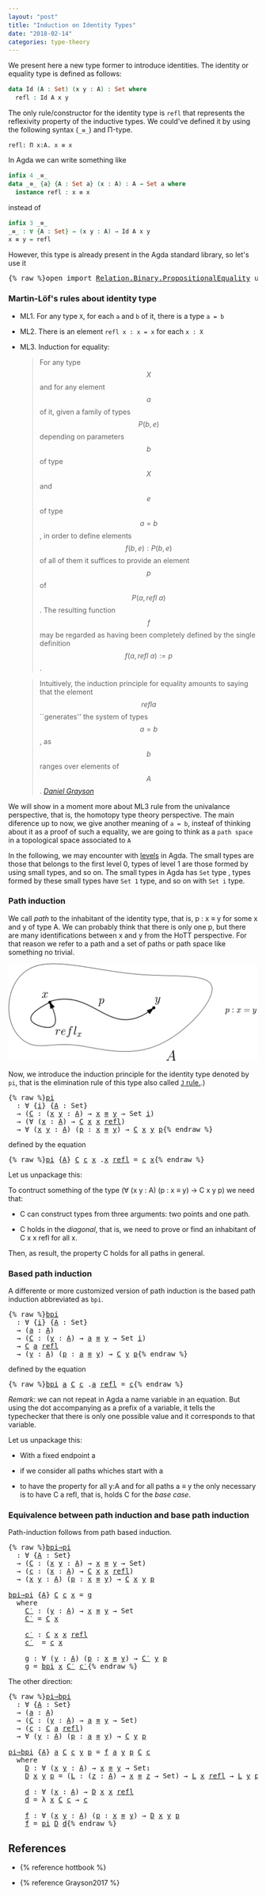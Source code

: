 ```yaml
---
layout: "post"
title: "Induction on Identity Types"
date: "2018-02-14"
categories: type-theory
---
```


We present here a new type former to introduce identities.
The identity or equality type is defined as follows:

```agda
data Id (A : Set) (x y : A) : Set where
  refl : Id A x y
```

The only rule/constructor for the identity type is `refl` that represents the reflexivity property of
the inductive types. We could've defined it by using the following syntax (`_≡_`) and Π-type.

```
refl: Π x:A. x ≡ x
```

In Agda we can write something like

```agda
infix 4 _≡_
data _≡_ {a} {A : Set a} (x : A) : A → Set a where
  instance refl : x ≡ x
```

instead of

```agda
infix 3 _≡_
_≡_ : ∀ {A : Set} → (x y : A) → Id A x y
x ≡ y = refl
```

However, this type is already present in the Agda standard library, so let's use it

<pre class="Agda">{% raw %}<a id="840" class="Keyword">open</a> <a id="845" class="Keyword">import</a> <a id="852" href="https://agda.github.io/agda-stdlib/Relation.Binary.PropositionalEquality.html" class="Module">Relation.Binary.PropositionalEquality</a> <a id="890" class="Keyword">using</a> <a id="896" class="Symbol">(</a><a id="897" href="https://agda.github.io/agda-stdlib/Agda.Builtin.Equality.html#140" class="InductiveConstructor">refl</a><a id="901" class="Symbol">;</a> <a id="903" href="https://agda.github.io/agda-stdlib/Agda.Builtin.Equality.html#83" class="Datatype Operator">_≡_</a><a id="906" class="Symbol">)</a>{% endraw %}</pre>

### Martin-Löf's rules about identity type

- ML1. For any type `X`, for each `a` and `b` of it, there is a type `a = b`

- ML2. There is an element `refl x : x = x` for each `x : X`

- ML3. Induction for equality:

    > For any type $$X$$ and for any element $$a$$ of it, given a family of types $$P(b,e)$$
    depending on parameters $$b$$ of type $$X$$ and $$e$$ of type $$a=b$$, in order to
    define elements $$f(b,e) : P(b,e)$$ of all of them it suffices to provide an
    element $$p$$ of $$P(a, refl\ a)$$.  The resulting function $$f$$ may be regarded as
    having been completely defined by the single definition $$f(a, refl\ a) := p$$.


    > Intuitively, the induction principle for equality amounts to saying that the
    element $$refl a$$ ``generates'' the system of types $$a=b$$, as $$b$$ ranges
    over elements of $$A$$.
    <cite>[Daniel Grayson](http://arxiv.org/abs/1711.01477)</cite>

We will show in a moment more about ML3 rule from the univalance perspective,
that is, the homotopy type theory perspective. The main diference up to now, we
give another meaning of `a = b`, insteaf of thinking about it as a proof of such
a equality, we are going to think as a `path space` in a topological space
associated to `A`


In the following, we may encounter with [levels](https://pigworker.wordpress.com/2015/01/09/universe-hierarchies/) in Agda.
The small types are those that belongs to the first level 0, types of level 1 are
those formed by using small types, and so on. The small types in Agda has `Set` type ,
types formed by these small types have `Set 1` type, and so on with `Set i` type.

### Path induction

We call *path* to the inhabitant of the identity type, that is, p : x ≡ y for
some x and y of type A. We can probably think that there is only one p, but
there are many identifications between x and y from the HoTT perspective. For that
reason we refer to a path and a set of paths or path space like something no trivial.

![path](/assets/ipe-images/path.png)

Now, we introduce the induction principle for the identity type denoted by `pi`,
that is the elimination rule of this type also called [`J` rule.](https://homotopytypetheory.org/2011/04/10/just-kidding-understanding-identity-elimination-in-homotopy-type-theory/).)

<pre class="Agda">{% raw %}<a id="pi"></a><a id="3204" href="{% endraw %}{% link _posts/2018-02-14-induction-on-identity-types.md %}{% raw %}#3204" class="Function">pi</a>
  <a id="3209" class="Symbol">:</a> <a id="3211" class="Symbol">∀</a> <a id="3213" class="Symbol">{</a><a id="3214" href="{% endraw %}{% link _posts/2018-02-14-induction-on-identity-types.md %}{% raw %}#3214" class="Bound">i</a><a id="3215" class="Symbol">}</a> <a id="3217" class="Symbol">{</a><a id="3218" href="{% endraw %}{% link _posts/2018-02-14-induction-on-identity-types.md %}{% raw %}#3218" class="Bound">A</a> <a id="3220" class="Symbol">:</a> <a id="3222" class="PrimitiveType">Set</a><a id="3225" class="Symbol">}</a>
  <a id="3229" class="Symbol">→</a> <a id="3231" class="Symbol">(</a><a id="3232" href="{% endraw %}{% link _posts/2018-02-14-induction-on-identity-types.md %}{% raw %}#3232" class="Bound">C</a> <a id="3234" class="Symbol">:</a> <a id="3236" class="Symbol">(</a><a id="3237" href="{% endraw %}{% link _posts/2018-02-14-induction-on-identity-types.md %}{% raw %}#3237" class="Bound">x</a> <a id="3239" href="{% endraw %}{% link _posts/2018-02-14-induction-on-identity-types.md %}{% raw %}#3239" class="Bound">y</a> <a id="3241" class="Symbol">:</a> <a id="3243" href="{% endraw %}{% link _posts/2018-02-14-induction-on-identity-types.md %}{% raw %}#3218" class="Bound">A</a><a id="3244" class="Symbol">)</a> <a id="3246" class="Symbol">→</a> <a id="3248" href="{% endraw %}{% link _posts/2018-02-14-induction-on-identity-types.md %}{% raw %}#3237" class="Bound">x</a> <a id="3250" href="https://agda.github.io/agda-stdlib/Agda.Builtin.Equality.html#83" class="Datatype Operator">≡</a> <a id="3252" href="{% endraw %}{% link _posts/2018-02-14-induction-on-identity-types.md %}{% raw %}#3239" class="Bound">y</a> <a id="3254" class="Symbol">→</a> <a id="3256" class="PrimitiveType">Set</a> <a id="3260" href="{% endraw %}{% link _posts/2018-02-14-induction-on-identity-types.md %}{% raw %}#3214" class="Bound">i</a><a id="3261" class="Symbol">)</a>
  <a id="3265" class="Symbol">→</a> <a id="3267" class="Symbol">(∀</a> <a id="3270" class="Symbol">(</a><a id="3271" href="{% endraw %}{% link _posts/2018-02-14-induction-on-identity-types.md %}{% raw %}#3271" class="Bound">x</a> <a id="3273" class="Symbol">:</a> <a id="3275" href="{% endraw %}{% link _posts/2018-02-14-induction-on-identity-types.md %}{% raw %}#3218" class="Bound">A</a><a id="3276" class="Symbol">)</a> <a id="3278" class="Symbol">→</a> <a id="3280" href="{% endraw %}{% link _posts/2018-02-14-induction-on-identity-types.md %}{% raw %}#3232" class="Bound">C</a> <a id="3282" href="{% endraw %}{% link _posts/2018-02-14-induction-on-identity-types.md %}{% raw %}#3271" class="Bound">x</a> <a id="3284" href="{% endraw %}{% link _posts/2018-02-14-induction-on-identity-types.md %}{% raw %}#3271" class="Bound">x</a> <a id="3286" href="https://agda.github.io/agda-stdlib/Agda.Builtin.Equality.html#140" class="InductiveConstructor">refl</a><a id="3290" class="Symbol">)</a>
  <a id="3294" class="Symbol">→</a> <a id="3296" class="Symbol">∀</a> <a id="3298" class="Symbol">(</a><a id="3299" href="{% endraw %}{% link _posts/2018-02-14-induction-on-identity-types.md %}{% raw %}#3299" class="Bound">x</a> <a id="3301" href="{% endraw %}{% link _posts/2018-02-14-induction-on-identity-types.md %}{% raw %}#3301" class="Bound">y</a> <a id="3303" class="Symbol">:</a> <a id="3305" href="{% endraw %}{% link _posts/2018-02-14-induction-on-identity-types.md %}{% raw %}#3218" class="Bound">A</a><a id="3306" class="Symbol">)</a> <a id="3308" class="Symbol">(</a><a id="3309" href="{% endraw %}{% link _posts/2018-02-14-induction-on-identity-types.md %}{% raw %}#3309" class="Bound">p</a> <a id="3311" class="Symbol">:</a> <a id="3313" href="{% endraw %}{% link _posts/2018-02-14-induction-on-identity-types.md %}{% raw %}#3299" class="Bound">x</a> <a id="3315" href="https://agda.github.io/agda-stdlib/Agda.Builtin.Equality.html#83" class="Datatype Operator">≡</a> <a id="3317" href="{% endraw %}{% link _posts/2018-02-14-induction-on-identity-types.md %}{% raw %}#3301" class="Bound">y</a><a id="3318" class="Symbol">)</a> <a id="3320" class="Symbol">→</a> <a id="3322" href="{% endraw %}{% link _posts/2018-02-14-induction-on-identity-types.md %}{% raw %}#3232" class="Bound">C</a> <a id="3324" href="{% endraw %}{% link _posts/2018-02-14-induction-on-identity-types.md %}{% raw %}#3299" class="Bound">x</a> <a id="3326" href="{% endraw %}{% link _posts/2018-02-14-induction-on-identity-types.md %}{% raw %}#3301" class="Bound">y</a> <a id="3328" href="{% endraw %}{% link _posts/2018-02-14-induction-on-identity-types.md %}{% raw %}#3309" class="Bound">p</a>{% endraw %}</pre>

defined by the equation

<pre class="Agda">{% raw %}<a id="3380" href="{% endraw %}{% link _posts/2018-02-14-induction-on-identity-types.md %}{% raw %}#3204" class="Function">pi</a> <a id="3383" class="Symbol">{</a><a id="3384" href="{% endraw %}{% link _posts/2018-02-14-induction-on-identity-types.md %}{% raw %}#3384" class="Bound">A</a><a id="3385" class="Symbol">}</a> <a id="3387" href="{% endraw %}{% link _posts/2018-02-14-induction-on-identity-types.md %}{% raw %}#3387" class="Bound">C</a> <a id="3389" href="{% endraw %}{% link _posts/2018-02-14-induction-on-identity-types.md %}{% raw %}#3389" class="Bound">c</a> <a id="3391" href="{% endraw %}{% link _posts/2018-02-14-induction-on-identity-types.md %}{% raw %}#3391" class="Bound">x</a> <a id="3393" class="DottedPattern Symbol">.</a><a id="3394" href="{% endraw %}{% link _posts/2018-02-14-induction-on-identity-types.md %}{% raw %}#3391" class="DottedPattern Bound">x</a> <a id="3396" href="https://agda.github.io/agda-stdlib/Agda.Builtin.Equality.html#140" class="InductiveConstructor">refl</a> <a id="3401" class="Symbol">=</a> <a id="3403" href="{% endraw %}{% link _posts/2018-02-14-induction-on-identity-types.md %}{% raw %}#3389" class="Bound">c</a> <a id="3405" href="{% endraw %}{% link _posts/2018-02-14-induction-on-identity-types.md %}{% raw %}#3391" class="Bound">x</a>{% endraw %}</pre>

Let us unpackage this:

To contruct something of the type (∀ (x y : A) (p : x ≡ y) → C x y p) we need that:

+ C can construct types from three arguments: two points and one path.

+ C holds in the *diagonal*, that is, we need to prove or find an
inhabitant of C x x refl for all x.

Then, as result, the property C holds for all paths in general.

### Based path induction

A differente or more customized version of path induction is the based
path induction abbreviated as `bpi`.

<pre class="Agda">{% raw %}<a id="bpi"></a><a id="3916" href="{% endraw %}{% link _posts/2018-02-14-induction-on-identity-types.md %}{% raw %}#3916" class="Function">bpi</a>
  <a id="3922" class="Symbol">:</a> <a id="3924" class="Symbol">∀</a> <a id="3926" class="Symbol">{</a><a id="3927" href="{% endraw %}{% link _posts/2018-02-14-induction-on-identity-types.md %}{% raw %}#3927" class="Bound">i</a><a id="3928" class="Symbol">}</a> <a id="3930" class="Symbol">{</a><a id="3931" href="{% endraw %}{% link _posts/2018-02-14-induction-on-identity-types.md %}{% raw %}#3931" class="Bound">A</a> <a id="3933" class="Symbol">:</a> <a id="3935" class="PrimitiveType">Set</a><a id="3938" class="Symbol">}</a>
  <a id="3942" class="Symbol">→</a> <a id="3944" class="Symbol">(</a><a id="3945" href="{% endraw %}{% link _posts/2018-02-14-induction-on-identity-types.md %}{% raw %}#3945" class="Bound">a</a> <a id="3947" class="Symbol">:</a> <a id="3949" href="{% endraw %}{% link _posts/2018-02-14-induction-on-identity-types.md %}{% raw %}#3931" class="Bound">A</a><a id="3950" class="Symbol">)</a>
  <a id="3954" class="Symbol">→</a> <a id="3956" class="Symbol">(</a><a id="3957" href="{% endraw %}{% link _posts/2018-02-14-induction-on-identity-types.md %}{% raw %}#3957" class="Bound">C</a> <a id="3959" class="Symbol">:</a> <a id="3961" class="Symbol">(</a><a id="3962" href="{% endraw %}{% link _posts/2018-02-14-induction-on-identity-types.md %}{% raw %}#3962" class="Bound">y</a> <a id="3964" class="Symbol">:</a> <a id="3966" href="{% endraw %}{% link _posts/2018-02-14-induction-on-identity-types.md %}{% raw %}#3931" class="Bound">A</a><a id="3967" class="Symbol">)</a> <a id="3969" class="Symbol">→</a> <a id="3971" href="{% endraw %}{% link _posts/2018-02-14-induction-on-identity-types.md %}{% raw %}#3945" class="Bound">a</a> <a id="3973" href="https://agda.github.io/agda-stdlib/Agda.Builtin.Equality.html#83" class="Datatype Operator">≡</a> <a id="3975" href="{% endraw %}{% link _posts/2018-02-14-induction-on-identity-types.md %}{% raw %}#3962" class="Bound">y</a> <a id="3977" class="Symbol">→</a> <a id="3979" class="PrimitiveType">Set</a> <a id="3983" href="{% endraw %}{% link _posts/2018-02-14-induction-on-identity-types.md %}{% raw %}#3927" class="Bound">i</a><a id="3984" class="Symbol">)</a>
  <a id="3988" class="Symbol">→</a> <a id="3990" href="{% endraw %}{% link _posts/2018-02-14-induction-on-identity-types.md %}{% raw %}#3957" class="Bound">C</a> <a id="3992" href="{% endraw %}{% link _posts/2018-02-14-induction-on-identity-types.md %}{% raw %}#3945" class="Bound">a</a> <a id="3994" href="https://agda.github.io/agda-stdlib/Agda.Builtin.Equality.html#140" class="InductiveConstructor">refl</a>
  <a id="4001" class="Symbol">→</a> <a id="4003" class="Symbol">(</a><a id="4004" href="{% endraw %}{% link _posts/2018-02-14-induction-on-identity-types.md %}{% raw %}#4004" class="Bound">y</a> <a id="4006" class="Symbol">:</a> <a id="4008" href="{% endraw %}{% link _posts/2018-02-14-induction-on-identity-types.md %}{% raw %}#3931" class="Bound">A</a><a id="4009" class="Symbol">)</a> <a id="4011" class="Symbol">(</a><a id="4012" href="{% endraw %}{% link _posts/2018-02-14-induction-on-identity-types.md %}{% raw %}#4012" class="Bound">p</a> <a id="4014" class="Symbol">:</a> <a id="4016" href="{% endraw %}{% link _posts/2018-02-14-induction-on-identity-types.md %}{% raw %}#3945" class="Bound">a</a> <a id="4018" href="https://agda.github.io/agda-stdlib/Agda.Builtin.Equality.html#83" class="Datatype Operator">≡</a> <a id="4020" href="{% endraw %}{% link _posts/2018-02-14-induction-on-identity-types.md %}{% raw %}#4004" class="Bound">y</a><a id="4021" class="Symbol">)</a> <a id="4023" class="Symbol">→</a> <a id="4025" href="{% endraw %}{% link _posts/2018-02-14-induction-on-identity-types.md %}{% raw %}#3957" class="Bound">C</a> <a id="4027" href="{% endraw %}{% link _posts/2018-02-14-induction-on-identity-types.md %}{% raw %}#4004" class="Bound">y</a> <a id="4029" href="{% endraw %}{% link _posts/2018-02-14-induction-on-identity-types.md %}{% raw %}#4012" class="Bound">p</a>{% endraw %}</pre>

defined by the equation

<pre class="Agda">{% raw %}<a id="4081" href="{% endraw %}{% link _posts/2018-02-14-induction-on-identity-types.md %}{% raw %}#3916" class="Function">bpi</a> <a id="4085" href="{% endraw %}{% link _posts/2018-02-14-induction-on-identity-types.md %}{% raw %}#4085" class="Bound">a</a> <a id="4087" href="{% endraw %}{% link _posts/2018-02-14-induction-on-identity-types.md %}{% raw %}#4087" class="Bound">C</a> <a id="4089" href="{% endraw %}{% link _posts/2018-02-14-induction-on-identity-types.md %}{% raw %}#4089" class="Bound">c</a> <a id="4091" class="DottedPattern Symbol">.</a><a id="4092" href="{% endraw %}{% link _posts/2018-02-14-induction-on-identity-types.md %}{% raw %}#4085" class="DottedPattern Bound">a</a> <a id="4094" href="https://agda.github.io/agda-stdlib/Agda.Builtin.Equality.html#140" class="InductiveConstructor">refl</a> <a id="4099" class="Symbol">=</a> <a id="4101" href="{% endraw %}{% link _posts/2018-02-14-induction-on-identity-types.md %}{% raw %}#4089" class="Bound">c</a>{% endraw %}</pre>

*Remark*: we can not repeat in Agda a name variable in an equation. But using
the dot accompanying as a prefix of a variable, it tells the typechecker that
there is only one possible value and it corresponds to that variable.

Let us unpackage this:

+ With a fixed endpoint a

+ if we consider all paths whiches start with a

+ to have the property for all y:A and for all paths a ≡ y the only
necessary is to have C a refl, that is, holds C for the *base case*.


### Equivalence between path induction and base path induction

Path-induction follows from path based induction.

<pre class="Agda">{% raw %}<a id="bpi⇒pi"></a><a id="4709" href="{% endraw %}{% link _posts/2018-02-14-induction-on-identity-types.md %}{% raw %}#4709" class="Function">bpi⇒pi</a>
  <a id="4718" class="Symbol">:</a> <a id="4720" class="Symbol">∀</a> <a id="4722" class="Symbol">{</a><a id="4723" href="{% endraw %}{% link _posts/2018-02-14-induction-on-identity-types.md %}{% raw %}#4723" class="Bound">A</a> <a id="4725" class="Symbol">:</a> <a id="4727" class="PrimitiveType">Set</a><a id="4730" class="Symbol">}</a>
  <a id="4734" class="Symbol">→</a> <a id="4736" class="Symbol">(</a><a id="4737" href="{% endraw %}{% link _posts/2018-02-14-induction-on-identity-types.md %}{% raw %}#4737" class="Bound">C</a> <a id="4739" class="Symbol">:</a> <a id="4741" class="Symbol">(</a><a id="4742" href="{% endraw %}{% link _posts/2018-02-14-induction-on-identity-types.md %}{% raw %}#4742" class="Bound">x</a> <a id="4744" href="{% endraw %}{% link _posts/2018-02-14-induction-on-identity-types.md %}{% raw %}#4744" class="Bound">y</a> <a id="4746" class="Symbol">:</a> <a id="4748" href="{% endraw %}{% link _posts/2018-02-14-induction-on-identity-types.md %}{% raw %}#4723" class="Bound">A</a><a id="4749" class="Symbol">)</a> <a id="4751" class="Symbol">→</a> <a id="4753" href="{% endraw %}{% link _posts/2018-02-14-induction-on-identity-types.md %}{% raw %}#4742" class="Bound">x</a> <a id="4755" href="https://agda.github.io/agda-stdlib/Agda.Builtin.Equality.html#83" class="Datatype Operator">≡</a> <a id="4757" href="{% endraw %}{% link _posts/2018-02-14-induction-on-identity-types.md %}{% raw %}#4744" class="Bound">y</a> <a id="4759" class="Symbol">→</a> <a id="4761" class="PrimitiveType">Set</a><a id="4764" class="Symbol">)</a>
  <a id="4768" class="Symbol">→</a> <a id="4770" class="Symbol">(</a><a id="4771" href="{% endraw %}{% link _posts/2018-02-14-induction-on-identity-types.md %}{% raw %}#4771" class="Bound">c</a> <a id="4773" class="Symbol">:</a> <a id="4775" class="Symbol">(</a><a id="4776" href="{% endraw %}{% link _posts/2018-02-14-induction-on-identity-types.md %}{% raw %}#4776" class="Bound">x</a> <a id="4778" class="Symbol">:</a> <a id="4780" href="{% endraw %}{% link _posts/2018-02-14-induction-on-identity-types.md %}{% raw %}#4723" class="Bound">A</a><a id="4781" class="Symbol">)</a> <a id="4783" class="Symbol">→</a> <a id="4785" href="{% endraw %}{% link _posts/2018-02-14-induction-on-identity-types.md %}{% raw %}#4737" class="Bound">C</a> <a id="4787" href="{% endraw %}{% link _posts/2018-02-14-induction-on-identity-types.md %}{% raw %}#4776" class="Bound">x</a> <a id="4789" href="{% endraw %}{% link _posts/2018-02-14-induction-on-identity-types.md %}{% raw %}#4776" class="Bound">x</a> <a id="4791" href="https://agda.github.io/agda-stdlib/Agda.Builtin.Equality.html#140" class="InductiveConstructor">refl</a><a id="4795" class="Symbol">)</a>
  <a id="4799" class="Symbol">→</a> <a id="4801" class="Symbol">(</a><a id="4802" href="{% endraw %}{% link _posts/2018-02-14-induction-on-identity-types.md %}{% raw %}#4802" class="Bound">x</a> <a id="4804" href="{% endraw %}{% link _posts/2018-02-14-induction-on-identity-types.md %}{% raw %}#4804" class="Bound">y</a> <a id="4806" class="Symbol">:</a> <a id="4808" href="{% endraw %}{% link _posts/2018-02-14-induction-on-identity-types.md %}{% raw %}#4723" class="Bound">A</a><a id="4809" class="Symbol">)</a> <a id="4811" class="Symbol">(</a><a id="4812" href="{% endraw %}{% link _posts/2018-02-14-induction-on-identity-types.md %}{% raw %}#4812" class="Bound">p</a> <a id="4814" class="Symbol">:</a> <a id="4816" href="{% endraw %}{% link _posts/2018-02-14-induction-on-identity-types.md %}{% raw %}#4802" class="Bound">x</a> <a id="4818" href="https://agda.github.io/agda-stdlib/Agda.Builtin.Equality.html#83" class="Datatype Operator">≡</a> <a id="4820" href="{% endraw %}{% link _posts/2018-02-14-induction-on-identity-types.md %}{% raw %}#4804" class="Bound">y</a><a id="4821" class="Symbol">)</a> <a id="4823" class="Symbol">→</a> <a id="4825" href="{% endraw %}{% link _posts/2018-02-14-induction-on-identity-types.md %}{% raw %}#4737" class="Bound">C</a> <a id="4827" href="{% endraw %}{% link _posts/2018-02-14-induction-on-identity-types.md %}{% raw %}#4802" class="Bound">x</a> <a id="4829" href="{% endraw %}{% link _posts/2018-02-14-induction-on-identity-types.md %}{% raw %}#4804" class="Bound">y</a> <a id="4831" href="{% endraw %}{% link _posts/2018-02-14-induction-on-identity-types.md %}{% raw %}#4812" class="Bound">p</a>

<a id="4834" href="{% endraw %}{% link _posts/2018-02-14-induction-on-identity-types.md %}{% raw %}#4709" class="Function">bpi⇒pi</a> <a id="4841" class="Symbol">{</a><a id="4842" href="{% endraw %}{% link _posts/2018-02-14-induction-on-identity-types.md %}{% raw %}#4842" class="Bound">A</a><a id="4843" class="Symbol">}</a> <a id="4845" href="{% endraw %}{% link _posts/2018-02-14-induction-on-identity-types.md %}{% raw %}#4845" class="Bound">C</a> <a id="4847" href="{% endraw %}{% link _posts/2018-02-14-induction-on-identity-types.md %}{% raw %}#4847" class="Bound">c</a> <a id="4849" href="{% endraw %}{% link _posts/2018-02-14-induction-on-identity-types.md %}{% raw %}#4849" class="Bound">x</a> <a id="4851" class="Symbol">=</a> <a id="4853" href="{% endraw %}{% link _posts/2018-02-14-induction-on-identity-types.md %}{% raw %}#4947" class="Function">g</a>
  <a id="4857" class="Keyword">where</a>
    <a id="4867" href="{% endraw %}{% link _posts/2018-02-14-induction-on-identity-types.md %}{% raw %}#4867" class="Function">C′</a> <a id="4870" class="Symbol">:</a> <a id="4872" class="Symbol">(</a><a id="4873" href="{% endraw %}{% link _posts/2018-02-14-induction-on-identity-types.md %}{% raw %}#4873" class="Bound">y</a> <a id="4875" class="Symbol">:</a> <a id="4877" href="{% endraw %}{% link _posts/2018-02-14-induction-on-identity-types.md %}{% raw %}#4842" class="Bound">A</a><a id="4878" class="Symbol">)</a> <a id="4880" class="Symbol">→</a> <a id="4882" href="{% endraw %}{% link _posts/2018-02-14-induction-on-identity-types.md %}{% raw %}#4849" class="Bound">x</a> <a id="4884" href="https://agda.github.io/agda-stdlib/Agda.Builtin.Equality.html#83" class="Datatype Operator">≡</a> <a id="4886" href="{% endraw %}{% link _posts/2018-02-14-induction-on-identity-types.md %}{% raw %}#4873" class="Bound">y</a> <a id="4888" class="Symbol">→</a> <a id="4890" class="PrimitiveType">Set</a>
    <a id="4898" href="{% endraw %}{% link _posts/2018-02-14-induction-on-identity-types.md %}{% raw %}#4867" class="Function">C′</a> <a id="4901" class="Symbol">=</a> <a id="4903" href="{% endraw %}{% link _posts/2018-02-14-induction-on-identity-types.md %}{% raw %}#4845" class="Bound">C</a> <a id="4905" href="{% endraw %}{% link _posts/2018-02-14-induction-on-identity-types.md %}{% raw %}#4849" class="Bound">x</a>

    <a id="4912" href="{% endraw %}{% link _posts/2018-02-14-induction-on-identity-types.md %}{% raw %}#4912" class="Function">c′</a> <a id="4915" class="Symbol">:</a> <a id="4917" href="{% endraw %}{% link _posts/2018-02-14-induction-on-identity-types.md %}{% raw %}#4845" class="Bound">C</a> <a id="4919" href="{% endraw %}{% link _posts/2018-02-14-induction-on-identity-types.md %}{% raw %}#4849" class="Bound">x</a> <a id="4921" href="{% endraw %}{% link _posts/2018-02-14-induction-on-identity-types.md %}{% raw %}#4849" class="Bound">x</a> <a id="4923" href="https://agda.github.io/agda-stdlib/Agda.Builtin.Equality.html#140" class="InductiveConstructor">refl</a>
    <a id="4932" href="{% endraw %}{% link _posts/2018-02-14-induction-on-identity-types.md %}{% raw %}#4912" class="Function">c′</a>  <a id="4936" class="Symbol">=</a> <a id="4938" href="{% endraw %}{% link _posts/2018-02-14-induction-on-identity-types.md %}{% raw %}#4847" class="Bound">c</a> <a id="4940" href="{% endraw %}{% link _posts/2018-02-14-induction-on-identity-types.md %}{% raw %}#4849" class="Bound">x</a>

    <a id="4947" href="{% endraw %}{% link _posts/2018-02-14-induction-on-identity-types.md %}{% raw %}#4947" class="Function">g</a> <a id="4949" class="Symbol">:</a> <a id="4951" class="Symbol">∀</a> <a id="4953" class="Symbol">(</a><a id="4954" href="{% endraw %}{% link _posts/2018-02-14-induction-on-identity-types.md %}{% raw %}#4954" class="Bound">y</a> <a id="4956" class="Symbol">:</a> <a id="4958" href="{% endraw %}{% link _posts/2018-02-14-induction-on-identity-types.md %}{% raw %}#4842" class="Bound">A</a><a id="4959" class="Symbol">)</a> <a id="4961" class="Symbol">(</a><a id="4962" href="{% endraw %}{% link _posts/2018-02-14-induction-on-identity-types.md %}{% raw %}#4962" class="Bound">p</a> <a id="4964" class="Symbol">:</a> <a id="4966" href="{% endraw %}{% link _posts/2018-02-14-induction-on-identity-types.md %}{% raw %}#4849" class="Bound">x</a> <a id="4968" href="https://agda.github.io/agda-stdlib/Agda.Builtin.Equality.html#83" class="Datatype Operator">≡</a> <a id="4970" href="{% endraw %}{% link _posts/2018-02-14-induction-on-identity-types.md %}{% raw %}#4954" class="Bound">y</a><a id="4971" class="Symbol">)</a> <a id="4973" class="Symbol">→</a> <a id="4975" href="{% endraw %}{% link _posts/2018-02-14-induction-on-identity-types.md %}{% raw %}#4867" class="Function">C′</a> <a id="4978" href="{% endraw %}{% link _posts/2018-02-14-induction-on-identity-types.md %}{% raw %}#4954" class="Bound">y</a> <a id="4980" href="{% endraw %}{% link _posts/2018-02-14-induction-on-identity-types.md %}{% raw %}#4962" class="Bound">p</a>
    <a id="4986" href="{% endraw %}{% link _posts/2018-02-14-induction-on-identity-types.md %}{% raw %}#4947" class="Function">g</a> <a id="4988" class="Symbol">=</a> <a id="4990" href="{% endraw %}{% link _posts/2018-02-14-induction-on-identity-types.md %}{% raw %}#3916" class="Function">bpi</a> <a id="4994" href="{% endraw %}{% link _posts/2018-02-14-induction-on-identity-types.md %}{% raw %}#4849" class="Bound">x</a> <a id="4996" href="{% endraw %}{% link _posts/2018-02-14-induction-on-identity-types.md %}{% raw %}#4867" class="Function">C′</a> <a id="4999" href="{% endraw %}{% link _posts/2018-02-14-induction-on-identity-types.md %}{% raw %}#4912" class="Function">c′</a>{% endraw %}</pre>

The other direction:

<pre class="Agda">{% raw %}<a id="pi⇒bpi"></a><a id="5049" href="{% endraw %}{% link _posts/2018-02-14-induction-on-identity-types.md %}{% raw %}#5049" class="Function">pi⇒bpi</a>
  <a id="5058" class="Symbol">:</a> <a id="5060" class="Symbol">∀</a> <a id="5062" class="Symbol">{</a><a id="5063" href="{% endraw %}{% link _posts/2018-02-14-induction-on-identity-types.md %}{% raw %}#5063" class="Bound">A</a> <a id="5065" class="Symbol">:</a> <a id="5067" class="PrimitiveType">Set</a><a id="5070" class="Symbol">}</a>
  <a id="5074" class="Symbol">→</a> <a id="5076" class="Symbol">(</a><a id="5077" href="{% endraw %}{% link _posts/2018-02-14-induction-on-identity-types.md %}{% raw %}#5077" class="Bound">a</a> <a id="5079" class="Symbol">:</a> <a id="5081" href="{% endraw %}{% link _posts/2018-02-14-induction-on-identity-types.md %}{% raw %}#5063" class="Bound">A</a><a id="5082" class="Symbol">)</a>
  <a id="5086" class="Symbol">→</a> <a id="5088" class="Symbol">(</a><a id="5089" href="{% endraw %}{% link _posts/2018-02-14-induction-on-identity-types.md %}{% raw %}#5089" class="Bound">C</a> <a id="5091" class="Symbol">:</a> <a id="5093" class="Symbol">(</a><a id="5094" href="{% endraw %}{% link _posts/2018-02-14-induction-on-identity-types.md %}{% raw %}#5094" class="Bound">y</a> <a id="5096" class="Symbol">:</a> <a id="5098" href="{% endraw %}{% link _posts/2018-02-14-induction-on-identity-types.md %}{% raw %}#5063" class="Bound">A</a><a id="5099" class="Symbol">)</a> <a id="5101" class="Symbol">→</a> <a id="5103" href="{% endraw %}{% link _posts/2018-02-14-induction-on-identity-types.md %}{% raw %}#5077" class="Bound">a</a> <a id="5105" href="https://agda.github.io/agda-stdlib/Agda.Builtin.Equality.html#83" class="Datatype Operator">≡</a> <a id="5107" href="{% endraw %}{% link _posts/2018-02-14-induction-on-identity-types.md %}{% raw %}#5094" class="Bound">y</a> <a id="5109" class="Symbol">→</a> <a id="5111" class="PrimitiveType">Set</a><a id="5114" class="Symbol">)</a>
  <a id="5118" class="Symbol">→</a> <a id="5120" class="Symbol">(</a><a id="5121" href="{% endraw %}{% link _posts/2018-02-14-induction-on-identity-types.md %}{% raw %}#5121" class="Bound">c</a> <a id="5123" class="Symbol">:</a> <a id="5125" href="{% endraw %}{% link _posts/2018-02-14-induction-on-identity-types.md %}{% raw %}#5089" class="Bound">C</a> <a id="5127" href="{% endraw %}{% link _posts/2018-02-14-induction-on-identity-types.md %}{% raw %}#5077" class="Bound">a</a> <a id="5129" href="https://agda.github.io/agda-stdlib/Agda.Builtin.Equality.html#140" class="InductiveConstructor">refl</a><a id="5133" class="Symbol">)</a>
  <a id="5137" class="Symbol">→</a> <a id="5139" class="Symbol">∀</a> <a id="5141" class="Symbol">(</a><a id="5142" href="{% endraw %}{% link _posts/2018-02-14-induction-on-identity-types.md %}{% raw %}#5142" class="Bound">y</a> <a id="5144" class="Symbol">:</a> <a id="5146" href="{% endraw %}{% link _posts/2018-02-14-induction-on-identity-types.md %}{% raw %}#5063" class="Bound">A</a><a id="5147" class="Symbol">)</a> <a id="5149" class="Symbol">(</a><a id="5150" href="{% endraw %}{% link _posts/2018-02-14-induction-on-identity-types.md %}{% raw %}#5150" class="Bound">p</a> <a id="5152" class="Symbol">:</a> <a id="5154" href="{% endraw %}{% link _posts/2018-02-14-induction-on-identity-types.md %}{% raw %}#5077" class="Bound">a</a> <a id="5156" href="https://agda.github.io/agda-stdlib/Agda.Builtin.Equality.html#83" class="Datatype Operator">≡</a> <a id="5158" href="{% endraw %}{% link _posts/2018-02-14-induction-on-identity-types.md %}{% raw %}#5142" class="Bound">y</a><a id="5159" class="Symbol">)</a> <a id="5161" class="Symbol">→</a> <a id="5163" href="{% endraw %}{% link _posts/2018-02-14-induction-on-identity-types.md %}{% raw %}#5089" class="Bound">C</a> <a id="5165" href="{% endraw %}{% link _posts/2018-02-14-induction-on-identity-types.md %}{% raw %}#5142" class="Bound">y</a> <a id="5167" href="{% endraw %}{% link _posts/2018-02-14-induction-on-identity-types.md %}{% raw %}#5150" class="Bound">p</a>

<a id="5170" href="{% endraw %}{% link _posts/2018-02-14-induction-on-identity-types.md %}{% raw %}#5049" class="Function">pi⇒bpi</a> <a id="5177" class="Symbol">{</a><a id="5178" href="{% endraw %}{% link _posts/2018-02-14-induction-on-identity-types.md %}{% raw %}#5178" class="Bound">A</a><a id="5179" class="Symbol">}</a> <a id="5181" href="{% endraw %}{% link _posts/2018-02-14-induction-on-identity-types.md %}{% raw %}#5181" class="Bound">a</a> <a id="5183" href="{% endraw %}{% link _posts/2018-02-14-induction-on-identity-types.md %}{% raw %}#5183" class="Bound">C</a> <a id="5185" href="{% endraw %}{% link _posts/2018-02-14-induction-on-identity-types.md %}{% raw %}#5185" class="Bound">c</a> <a id="5187" href="{% endraw %}{% link _posts/2018-02-14-induction-on-identity-types.md %}{% raw %}#5187" class="Bound">y</a> <a id="5189" href="{% endraw %}{% link _posts/2018-02-14-induction-on-identity-types.md %}{% raw %}#5189" class="Bound">p</a> <a id="5191" class="Symbol">=</a> <a id="5193" href="{% endraw %}{% link _posts/2018-02-14-induction-on-identity-types.md %}{% raw %}#5366" class="Function">f</a> <a id="5195" href="{% endraw %}{% link _posts/2018-02-14-induction-on-identity-types.md %}{% raw %}#5181" class="Bound">a</a> <a id="5197" href="{% endraw %}{% link _posts/2018-02-14-induction-on-identity-types.md %}{% raw %}#5187" class="Bound">y</a> <a id="5199" href="{% endraw %}{% link _posts/2018-02-14-induction-on-identity-types.md %}{% raw %}#5189" class="Bound">p</a> <a id="5201" href="{% endraw %}{% link _posts/2018-02-14-induction-on-identity-types.md %}{% raw %}#5183" class="Bound">C</a> <a id="5203" href="{% endraw %}{% link _posts/2018-02-14-induction-on-identity-types.md %}{% raw %}#5185" class="Bound">c</a>
  <a id="5207" class="Keyword">where</a>
    <a id="5217" href="{% endraw %}{% link _posts/2018-02-14-induction-on-identity-types.md %}{% raw %}#5217" class="Function">D</a> <a id="5219" class="Symbol">:</a> <a id="5221" class="Symbol">∀</a> <a id="5223" class="Symbol">(</a><a id="5224" href="{% endraw %}{% link _posts/2018-02-14-induction-on-identity-types.md %}{% raw %}#5224" class="Bound">x</a> <a id="5226" href="{% endraw %}{% link _posts/2018-02-14-induction-on-identity-types.md %}{% raw %}#5226" class="Bound">y</a> <a id="5228" class="Symbol">:</a> <a id="5230" href="{% endraw %}{% link _posts/2018-02-14-induction-on-identity-types.md %}{% raw %}#5178" class="Bound">A</a><a id="5231" class="Symbol">)</a> <a id="5233" class="Symbol">→</a> <a id="5235" href="{% endraw %}{% link _posts/2018-02-14-induction-on-identity-types.md %}{% raw %}#5224" class="Bound">x</a> <a id="5237" href="https://agda.github.io/agda-stdlib/Agda.Builtin.Equality.html#83" class="Datatype Operator">≡</a> <a id="5239" href="{% endraw %}{% link _posts/2018-02-14-induction-on-identity-types.md %}{% raw %}#5226" class="Bound">y</a> <a id="5241" class="Symbol">→</a> <a id="5243" class="PrimitiveType">Set₁</a>
    <a id="5252" href="{% endraw %}{% link _posts/2018-02-14-induction-on-identity-types.md %}{% raw %}#5217" class="Function">D</a> <a id="5254" href="{% endraw %}{% link _posts/2018-02-14-induction-on-identity-types.md %}{% raw %}#5254" class="Bound">x</a> <a id="5256" href="{% endraw %}{% link _posts/2018-02-14-induction-on-identity-types.md %}{% raw %}#5256" class="Bound">y</a> <a id="5258" href="{% endraw %}{% link _posts/2018-02-14-induction-on-identity-types.md %}{% raw %}#5258" class="Bound">p</a> <a id="5260" class="Symbol">=</a> <a id="5262" class="Symbol">(</a><a id="5263" href="{% endraw %}{% link _posts/2018-02-14-induction-on-identity-types.md %}{% raw %}#5263" class="Bound">L</a> <a id="5265" class="Symbol">:</a> <a id="5267" class="Symbol">(</a><a id="5268" href="{% endraw %}{% link _posts/2018-02-14-induction-on-identity-types.md %}{% raw %}#5268" class="Bound">z</a> <a id="5270" class="Symbol">:</a> <a id="5272" href="{% endraw %}{% link _posts/2018-02-14-induction-on-identity-types.md %}{% raw %}#5178" class="Bound">A</a><a id="5273" class="Symbol">)</a> <a id="5275" class="Symbol">→</a> <a id="5277" href="{% endraw %}{% link _posts/2018-02-14-induction-on-identity-types.md %}{% raw %}#5254" class="Bound">x</a> <a id="5279" href="https://agda.github.io/agda-stdlib/Agda.Builtin.Equality.html#83" class="Datatype Operator">≡</a> <a id="5281" href="{% endraw %}{% link _posts/2018-02-14-induction-on-identity-types.md %}{% raw %}#5268" class="Bound">z</a> <a id="5283" class="Symbol">→</a> <a id="5285" class="PrimitiveType">Set</a><a id="5288" class="Symbol">)</a> <a id="5290" class="Symbol">→</a> <a id="5292" href="{% endraw %}{% link _posts/2018-02-14-induction-on-identity-types.md %}{% raw %}#5263" class="Bound">L</a> <a id="5294" href="{% endraw %}{% link _posts/2018-02-14-induction-on-identity-types.md %}{% raw %}#5254" class="Bound">x</a> <a id="5296" href="https://agda.github.io/agda-stdlib/Agda.Builtin.Equality.html#140" class="InductiveConstructor">refl</a> <a id="5301" class="Symbol">→</a> <a id="5303" href="{% endraw %}{% link _posts/2018-02-14-induction-on-identity-types.md %}{% raw %}#5263" class="Bound">L</a> <a id="5305" href="{% endraw %}{% link _posts/2018-02-14-induction-on-identity-types.md %}{% raw %}#5256" class="Bound">y</a> <a id="5307" href="{% endraw %}{% link _posts/2018-02-14-induction-on-identity-types.md %}{% raw %}#5258" class="Bound">p</a>

    <a id="5314" href="{% endraw %}{% link _posts/2018-02-14-induction-on-identity-types.md %}{% raw %}#5314" class="Function">d</a> <a id="5316" class="Symbol">:</a> <a id="5318" class="Symbol">∀</a> <a id="5320" class="Symbol">(</a><a id="5321" href="{% endraw %}{% link _posts/2018-02-14-induction-on-identity-types.md %}{% raw %}#5321" class="Bound">x</a> <a id="5323" class="Symbol">:</a> <a id="5325" href="{% endraw %}{% link _posts/2018-02-14-induction-on-identity-types.md %}{% raw %}#5178" class="Bound">A</a><a id="5326" class="Symbol">)</a> <a id="5328" class="Symbol">→</a> <a id="5330" href="{% endraw %}{% link _posts/2018-02-14-induction-on-identity-types.md %}{% raw %}#5217" class="Function">D</a> <a id="5332" href="{% endraw %}{% link _posts/2018-02-14-induction-on-identity-types.md %}{% raw %}#5321" class="Bound">x</a> <a id="5334" href="{% endraw %}{% link _posts/2018-02-14-induction-on-identity-types.md %}{% raw %}#5321" class="Bound">x</a> <a id="5336" href="https://agda.github.io/agda-stdlib/Agda.Builtin.Equality.html#140" class="InductiveConstructor">refl</a>
    <a id="5345" href="{% endraw %}{% link _posts/2018-02-14-induction-on-identity-types.md %}{% raw %}#5314" class="Function">d</a> <a id="5347" class="Symbol">=</a> <a id="5349" class="Symbol">λ</a> <a id="5351" href="{% endraw %}{% link _posts/2018-02-14-induction-on-identity-types.md %}{% raw %}#5351" class="Bound">x</a> <a id="5353" href="{% endraw %}{% link _posts/2018-02-14-induction-on-identity-types.md %}{% raw %}#5353" class="Bound">C</a> <a id="5355" href="{% endraw %}{% link _posts/2018-02-14-induction-on-identity-types.md %}{% raw %}#5355" class="Bound">c</a> <a id="5357" class="Symbol">→</a> <a id="5359" href="{% endraw %}{% link _posts/2018-02-14-induction-on-identity-types.md %}{% raw %}#5355" class="Bound">c</a>

    <a id="5366" href="{% endraw %}{% link _posts/2018-02-14-induction-on-identity-types.md %}{% raw %}#5366" class="Function">f</a> <a id="5368" class="Symbol">:</a> <a id="5370" class="Symbol">∀</a> <a id="5372" class="Symbol">(</a><a id="5373" href="{% endraw %}{% link _posts/2018-02-14-induction-on-identity-types.md %}{% raw %}#5373" class="Bound">x</a> <a id="5375" href="{% endraw %}{% link _posts/2018-02-14-induction-on-identity-types.md %}{% raw %}#5375" class="Bound">y</a> <a id="5377" class="Symbol">:</a> <a id="5379" href="{% endraw %}{% link _posts/2018-02-14-induction-on-identity-types.md %}{% raw %}#5178" class="Bound">A</a><a id="5380" class="Symbol">)</a> <a id="5382" class="Symbol">(</a><a id="5383" href="{% endraw %}{% link _posts/2018-02-14-induction-on-identity-types.md %}{% raw %}#5383" class="Bound">p</a> <a id="5385" class="Symbol">:</a> <a id="5387" href="{% endraw %}{% link _posts/2018-02-14-induction-on-identity-types.md %}{% raw %}#5373" class="Bound">x</a> <a id="5389" href="https://agda.github.io/agda-stdlib/Agda.Builtin.Equality.html#83" class="Datatype Operator">≡</a> <a id="5391" href="{% endraw %}{% link _posts/2018-02-14-induction-on-identity-types.md %}{% raw %}#5375" class="Bound">y</a><a id="5392" class="Symbol">)</a> <a id="5394" class="Symbol">→</a> <a id="5396" href="{% endraw %}{% link _posts/2018-02-14-induction-on-identity-types.md %}{% raw %}#5217" class="Function">D</a> <a id="5398" href="{% endraw %}{% link _posts/2018-02-14-induction-on-identity-types.md %}{% raw %}#5373" class="Bound">x</a> <a id="5400" href="{% endraw %}{% link _posts/2018-02-14-induction-on-identity-types.md %}{% raw %}#5375" class="Bound">y</a> <a id="5402" href="{% endraw %}{% link _posts/2018-02-14-induction-on-identity-types.md %}{% raw %}#5383" class="Bound">p</a>
    <a id="5408" href="{% endraw %}{% link _posts/2018-02-14-induction-on-identity-types.md %}{% raw %}#5366" class="Function">f</a> <a id="5410" class="Symbol">=</a> <a id="5412" href="{% endraw %}{% link _posts/2018-02-14-induction-on-identity-types.md %}{% raw %}#3204" class="Function">pi</a> <a id="5415" href="{% endraw %}{% link _posts/2018-02-14-induction-on-identity-types.md %}{% raw %}#5217" class="Function">D</a> <a id="5417" href="{% endraw %}{% link _posts/2018-02-14-induction-on-identity-types.md %}{% raw %}#5314" class="Function">d</a>{% endraw %}</pre>

## References

- {% reference hottbook %}

- {% reference Grayson2017 %}
